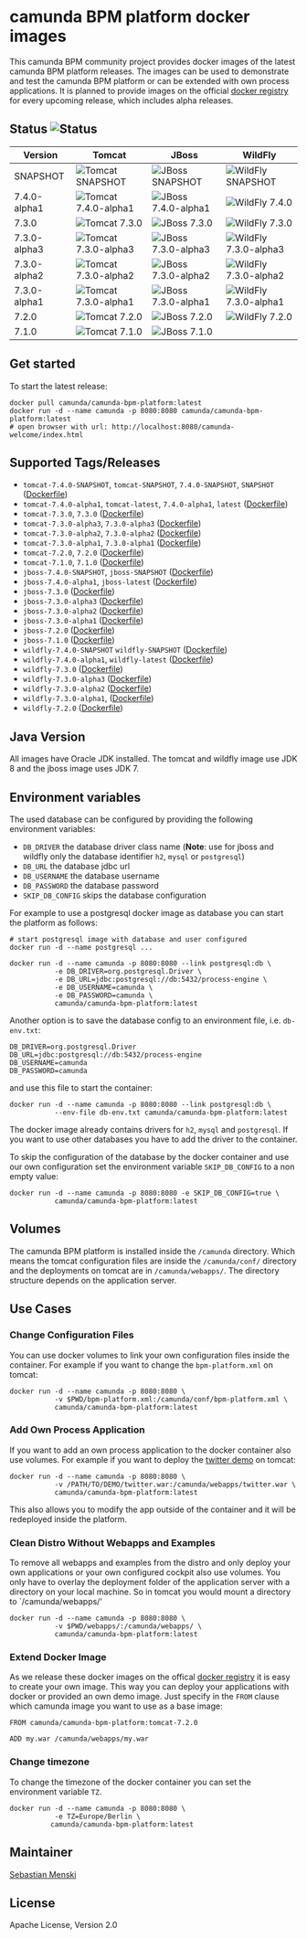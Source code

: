 # camunda BPM platform docker images

This camunda BPM community project provides docker images of the latest camunda
BPM platform releases. The images can be used to demonstrate and test the
camunda BPM platform or can be extended with own process applications. It is
planned to provide images on the official [docker registry][] for every upcoming
release, which includes alpha releases.

## Status ![Status][status]

| Version      | Tomcat                                           | JBoss                                          | WildFly                                            |
| ------------ | ------------------------------------------------ | ---------------------------------------------- | -------------------------------------------------- |
| SNAPSHOT     | ![Tomcat SNAPSHOT][status-tomcat-snapshot]       | ![JBoss SNAPSHOT][status-jboss-snapshot]       | ![WildFly SNAPSHOT][status-wildfly-snapshot]       |
| 7.4.0-alpha1 | ![Tomcat 7.4.0-alpha1][status-tomcat-740-alpha1] | ![JBoss 7.4.0-alpha1][status-jboss-740-alpha1] | ![WildFly 7.4.0][status-wildfly-740-alpha1]        |
| 7.3.0        | ![Tomcat 7.3.0][status-tomcat-730]               | ![JBoss 7.3.0][status-jboss-730]               | ![WildFly 7.3.0][status-wildfly-730]               |
| 7.3.0-alpha3 | ![Tomcat 7.3.0-alpha3][status-tomcat-730-alpha3] | ![JBoss 7.3.0-alpha3][status-jboss-730-alpha3] | ![WildFly 7.3.0-alpha3][status-wildfly-730-alpha3] |
| 7.3.0-alpha2 | ![Tomcat 7.3.0-alpha2][status-tomcat-730-alpha2] | ![JBoss 7.3.0-alpha2][status-jboss-730-alpha2] | ![WildFly 7.3.0-alpha2][status-wildfly-730-alpha2] |
| 7.3.0-alpha1 | ![Tomcat 7.3.0-alpha1][status-tomcat-730-alpha1] | ![JBoss 7.3.0-alpha1][status-jboss-730-alpha1] | ![WildFly 7.3.0-alpha1][status-wildfly-730-alpha1] |
| 7.2.0        | ![Tomcat 7.2.0][status-tomcat-720]               | ![JBoss 7.2.0][status-jboss-720]               | ![WildFly 7.2.0][status-wildfly-720]               |
| 7.1.0        | ![Tomcat 7.1.0][status-tomcat-710]               | ![JBoss 7.1.0][status-jboss-710]               |                                                    |

## Get started

To start the latest release:

```
docker pull camunda/camunda-bpm-platform:latest
docker run -d --name camunda -p 8080:8080 camunda/camunda-bpm-platform:latest
# open browser with url: http://localhost:8080/camunda-welcome/index.html
```

## Supported Tags/Releases

- `tomcat-7.4.0-SNAPSHOT`, `tomcat-SNAPSHOT`, `7.4.0-SNAPSHOT`, `SNAPSHOT` ([Dockerfile][dockerfile-tomcat-snapshot])
- `tomcat-7.4.0-alpha1`, `tomcat-latest`, `7.4.0-alpha1`, `latest` ([Dockerfile][dockerfile-tomcat-740-alpha1])
- `tomcat-7.3.0`, `7.3.0` ([Dockerfile][dockerfile-tomcat-730])
- `tomcat-7.3.0-alpha3`, `7.3.0-alpha3` ([Dockerfile][dockerfile-tomcat-730-alpha3])
- `tomcat-7.3.0-alpha2`, `7.3.0-alpha2` ([Dockerfile][dockerfile-tomcat-730-alpha2])
- `tomcat-7.3.0-alpha1`, `7.3.0-alpha1` ([Dockerfile][dockerfile-tomcat-730-alpha1])
- `tomcat-7.2.0`, `7.2.0` ([Dockerfile][dockerfile-tomcat-720])
- `tomcat-7.1.0`, `7.1.0` ([Dockerfile][dockerfile-tomcat-710])
- `jboss-7.4.0-SNAPSHOT`, `jboss-SNAPSHOT` ([Dockerfile][dockerfile-jboss-snapshot])
- `jboss-7.4.0-alpha1`, `jboss-latest` ([Dockerfile][dockerfile-jboss-740-alpha1])
- `jboss-7.3.0` ([Dockerfile][dockerfile-jboss-730])
- `jboss-7.3.0-alpha3` ([Dockerfile][dockerfile-jboss-730-alpha3])
- `jboss-7.3.0-alpha2` ([Dockerfile][dockerfile-jboss-730-alpha2])
- `jboss-7.3.0-alpha1` ([Dockerfile][dockerfile-jboss-730-alpha1])
- `jboss-7.2.0` ([Dockerfile][dockerfile-jboss-720])
- `jboss-7.1.0` ([Dockerfile][dockerfile-jboss-710])
- `wildfly-7.4.0-SNAPSHOT` `wildfly-SNAPSHOT` ([Dockerfile][dockerfile-wildfly-snapshot])
- `wildfly-7.4.0-alpha1`, `wildfly-latest` ([Dockerfile][dockerfile-wildfly-740-alpha1])
- `wildfly-7.3.0` ([Dockerfile][dockerfile-wildfly-730])
- `wildfly-7.3.0-alpha3` ([Dockerfile][dockerfile-wildfly-730-alpha3])
- `wildfly-7.3.0-alpha2` ([Dockerfile][dockerfile-wildfly-730-alpha2])
- `wildfly-7.3.0-alpha1`, ([Dockerfile][dockerfile-wildfly-730-alpha1])
- `wildfly-7.2.0` ([Dockerfile][dockerfile-wildfly-720])

## Java Version

All images have Oracle JDK installed. The tomcat and wildfly image use
JDK 8 and the jboss image uses JDK 7.


## Environment variables

The used database can be configured by providing the following environment
variables:

- `DB_DRIVER` the database driver class name (**Note**: use for jboss and wildfly only
  the database identifier `h2`, `mysql` or `postgresql`)
- `DB_URL` the database jdbc url
- `DB_USERNAME` the database username
- `DB_PASSWORD` the database password
- `SKIP_DB_CONFIG` skips the database configuration

For example to use a postgresql docker image as database you can start the
platform as follows:

```
# start postgresql image with database and user configured
docker run -d --name postgresql ...

docker run -d --name camunda -p 8080:8080 --link postgresql:db \
           -e DB_DRIVER=org.postgresql.Driver \
           -e DB_URL=jdbc:postgresql://db:5432/process-engine \
           -e DB_USERNAME=camunda \
           -e DB_PASSWORD=camunda \
           camunda/camunda-bpm-platform:latest
```

Another option is to save the database config to an environment file, i.e.
`db-env.txt`:

```
DB_DRIVER=org.postgresql.Driver
DB_URL=jdbc:postgresql://db:5432/process-engine
DB_USERNAME=camunda
DB_PASSWORD=camunda
```

and use this file to start the container:

```
docker run -d --name camunda -p 8080:8080 --link postgresql:db \
           --env-file db-env.txt camunda/camunda-bpm-platform:latest
```

The docker image already contains drivers for `h2`, `mysql` and `postgresql`.
If you want to use other databases you have to add the driver to the container.

To skip the configuration of the database by the docker container and use our
own configuration set the environment variable `SKIP_DB_CONFIG` to a non
empty value:

```
docker run -d --name camunda -p 8080:8080 -e SKIP_DB_CONFIG=true \
           camunda/camunda-bpm-platform:latest
```


## Volumes

The camunda BPM platform is installed inside the `/camunda` directory. Which
means the tomcat configuration files are inside the `/camunda/conf/` directory
and the deployments on tomcat are in `/camunda/webapps/`. The directory
structure depends on the application server.

## Use Cases


### Change Configuration Files

You can use docker volumes to link your own configuration files inside the
container.  For example if you want to change the `bpm-platform.xml` on tomcat:

```
docker run -d --name camunda -p 8080:8080 \
           -v $PWD/bpm-platform.xml:/camunda/conf/bpm-platform.xml \
           camunda/camunda-bpm-platform:latest

```


### Add Own Process Application

If you want to add an own process application to the docker container also use
volumes. For example if you want to deploy the [twitter demo][] on tomcat:

```
docker run -d --name camunda -p 8080:8080 \
           -v /PATH/TO/DEMO/twitter.war:/camunda/webapps/twitter.war \
           camunda/camunda-bpm-platform:latest
```

This also allows you to modify the app outside of the container and it will
be redeployed inside the platform.


### Clean Distro Without Webapps and Examples

To remove all webapps and examples from the distro and only deploy your
own applications or your own configured cockpit also use volumes. You
only have to overlay the deployment folder of the application server with
a directory on your local machine. So in tomcat you would mount a directory
to `/camunda/webapps/'

```
docker run -d --name camunda -p 8080:8080 \
           -v $PWD/webapps/:/camunda/webapps/ \
           camunda/camunda-bpm-platform:latest
```


### Extend Docker Image

As we release these docker images on the offical [docker registry][] it is
easy to create your own image. This way you can deploy your applications
with docker or provided an own demo image. Just specify in the `FROM`
clause which camunda image you want to use as a base image:

```
FROM camunda/camunda-bpm-platform:tomcat-7.2.0

ADD my.war /camunda/webapps/my.war
```


### Change timezone

To change the timezone of the docker container you can set the environment variable `TZ`.

```
docker run -d --name camunda -p 8080:8080 \
           -e TZ=Europe/Berlin \
          camunda/camunda-bpm-platform:latest
```

## Maintainer

[Sebastian Menski][]


## License

Apache License, Version 2.0


[Sebastian Menski]: https://github.com/menski
[twitter demo]: https://github.com/camunda/camunda-consulting/tree/master/showcases/twitter
[docker registry]: https://registry.hub.docker.com/u/camunda/camunda-bpm-platform/

[dockerfile-tomcat-710]: https://github.com/camunda/docker-camunda-bpm-platform/blob/tomcat-7.1.0/Dockerfile
[dockerfile-jboss-710]: https://github.com/camunda/docker-camunda-bpm-platform/blob/jboss-7.1.0/Dockerfile
[dockerfile-tomcat-720]: https://github.com/camunda/docker-camunda-bpm-platform/blob/tomcat-7.2.0/Dockerfile
[dockerfile-jboss-720]: https://github.com/camunda/docker-camunda-bpm-platform/blob/jboss-7.2.0/Dockerfile
[dockerfile-wildfly-720]: https://github.com/camunda/docker-camunda-bpm-platform/blob/wildfly-7.2.0/Dockerfile
[dockerfile-tomcat-730-alpha1]: https://github.com/camunda/docker-camunda-bpm-platform/blob/tomcat-7.3.0-alpha1/Dockerfile
[dockerfile-jboss-730-alpha1]: https://github.com/camunda/docker-camunda-bpm-platform/blob/jboss-7.3.0-alpha1/Dockerfile
[dockerfile-wildfly-730-alpha1]: https://github.com/camunda/docker-camunda-bpm-platform/blob/wildfly-7.3.0-alpha1/Dockerfile
[dockerfile-tomcat-730-alpha2]: https://github.com/camunda/docker-camunda-bpm-platform/blob/tomcat-7.3.0-alpha2/Dockerfile
[dockerfile-jboss-730-alpha2]: https://github.com/camunda/docker-camunda-bpm-platform/blob/jboss-7.3.0-alpha2/Dockerfile
[dockerfile-wildfly-730-alpha2]: https://github.com/camunda/docker-camunda-bpm-platform/blob/wildfly-7.3.0-alpha2/Dockerfile
[dockerfile-tomcat-730-alpha3]: https://github.com/camunda/docker-camunda-bpm-platform/blob/tomcat-7.3.0-alpha3/Dockerfile
[dockerfile-jboss-730-alpha3]: https://github.com/camunda/docker-camunda-bpm-platform/blob/jboss-7.3.0-alpha3/Dockerfile
[dockerfile-wildfly-730-alpha3]: https://github.com/camunda/docker-camunda-bpm-platform/blob/wildfly-7.3.0-alpha3/Dockerfile
[dockerfile-tomcat-730]: https://github.com/camunda/docker-camunda-bpm-platform/blob/tomcat-7.3.0/Dockerfile
[dockerfile-jboss-730]: https://github.com/camunda/docker-camunda-bpm-platform/blob/jboss-7.3.0/Dockerfile
[dockerfile-wildfly-730]: https://github.com/camunda/docker-camunda-bpm-platform/blob/wildfly-7.3.0/Dockerfile
[dockerfile-tomcat-740-alpha1]: https://github.com/camunda/docker-camunda-bpm-platform/blob/master/Dockerfile
[dockerfile-jboss-740-alpha1]: https://github.com/camunda/docker-camunda-bpm-platform/blob/jboss-7.4.0-alpha1/Dockerfile
[dockerfile-wildfly-740-alpha1]: https://github.com/camunda/docker-camunda-bpm-platform/blob/wildfly-7.4.0-alpha1/Dockerfile

[dockerfile-tomcat-snapshot]: https://github.com/camunda/docker-camunda-bpm-platform/blob/tomcat-SNAPSHOT/Dockerfile
[dockerfile-jboss-snapshot]: https://github.com/camunda/docker-camunda-bpm-platform/blob/jboss-SNAPSHOT/Dockerfile
[dockerfile-wildfly-snapshot]: https://github.com/camunda/docker-camunda-bpm-platform/blob/wildfly-SNAPSHOT/Dockerfile

[status]: https://jenkins.menski.org/buildStatus/icon?job=docker-camunda-bpm-platform
[status-tomcat-710]: https://jenkins.menski.org/buildStatus/icon?job=docker-camunda-bpm-platform/tomcat-7.1.0
[status-jboss-710]: https://jenkins.menski.org/buildStatus/icon?job=docker-camunda-bpm-platform/jboss-7.1.0
[status-tomcat-720]: https://jenkins.menski.org/buildStatus/icon?job=docker-camunda-bpm-platform/tomcat-7.2.0
[status-jboss-720]: https://jenkins.menski.org/buildStatus/icon?job=docker-camunda-bpm-platform/jboss-7.2.0
[status-wildfly-720]: https://jenkins.menski.org/buildStatus/icon?job=docker-camunda-bpm-platform/wildfly-7.2.0
[status-tomcat-730-alpha1]: https://jenkins.menski.org/buildStatus/icon?job=docker-camunda-bpm-platform/tomcat-7.3.0-alpha1
[status-jboss-730-alpha1]: https://jenkins.menski.org/buildStatus/icon?job=docker-camunda-bpm-platform/jboss-7.3.0-alpha1
[status-wildfly-730-alpha1]: https://jenkins.menski.org/buildStatus/icon?job=docker-camunda-bpm-platform/wildfly-7.3.0-alpha1
[status-tomcat-730-alpha2]: https://jenkins.menski.org/buildStatus/icon?job=docker-camunda-bpm-platform/tomcat-7.3.0-alpha2
[status-jboss-730-alpha2]: https://jenkins.menski.org/buildStatus/icon?job=docker-camunda-bpm-platform/jboss-7.3.0-alpha2
[status-wildfly-730-alpha2]: https://jenkins.menski.org/buildStatus/icon?job=docker-camunda-bpm-platform/wildfly-7.3.0-alpha2
[status-tomcat-730-alpha3]: https://jenkins.menski.org/buildStatus/icon?job=docker-camunda-bpm-platform/tomcat-7.3.0-alpha3
[status-jboss-730-alpha3]: https://jenkins.menski.org/buildStatus/icon?job=docker-camunda-bpm-platform/jboss-7.3.0-alpha3
[status-wildfly-730-alpha3]: https://jenkins.menski.org/buildStatus/icon?job=docker-camunda-bpm-platform/wildfly-7.3.0-alpha3
[status-tomcat-730]: https://jenkins.menski.org/buildStatus/icon?job=docker-camunda-bpm-platform/tomcat-7.3.0
[status-jboss-730]: https://jenkins.menski.org/buildStatus/icon?job=docker-camunda-bpm-platform/jboss-7.3.0
[status-wildfly-730]: https://jenkins.menski.org/buildStatus/icon?job=docker-camunda-bpm-platform/wildfly-7.3.0
[status-tomcat-740-alpha1]: https://jenkins.menski.org/buildStatus/icon?job=docker-camunda-bpm-platform/master
[status-jboss-740-alpha1]: https://jenkins.menski.org/buildStatus/icon?job=docker-camunda-bpm-platform/jboss-7.4.0-alpha1
[status-wildfly-740-alpha1]: https://jenkins.menski.org/buildStatus/icon?job=docker-camunda-bpm-platform/wildfly-7.4.0-alpha1

[status-tomcat-snapshot]: https://jenkins.menski.org/buildStatus/icon?job=docker-camunda-bpm-platform-SNAPSHOT/tomcat-SNAPSHOT
[status-jboss-snapshot]: https://jenkins.menski.org/buildStatus/icon?job=docker-camunda-bpm-platform-SNAPSHOT/jboss-SNAPSHOT
[status-wildfly-snapshot]: https://jenkins.menski.org/buildStatus/icon?job=docker-camunda-bpm-platform-SNAPSHOT/wildfly-SNAPSHOT
